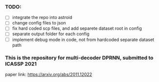### TODO:
- [ ] integrate the repo into astroid
- [ ] change config files to json
- [ ] fix hard coded scp files, and add separete dataset root in config
- [ ] separate output folder for each config
- [ ] implement debug mode in code, not from hardcoded separate dataset path

### This is the repository for multi-decoder DPRNN, submitted to ICASSP 2021
paper link: https://arxiv.org/abs/2011.12022
